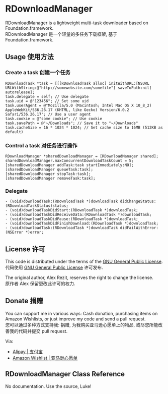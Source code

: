 # RDownloadManager

RDownloadManager is a lightweight multi-task downloader based on Foundation.framework.  
RDownloadManager 是一个轻量的多任务下载框架, 基于 Foundation.framework.

## Usage 使用方法

### Create a task 创建一个任务
```
RDownloadTask *task = [[[RDownloadTask alloc] initWithURL:[NSURL URLWithString:@"http://somewebsite.com/somefile"] saveToPath:nil] autorelease];
task.delegate = self; // Use delegate
task.uid = @"123456"; // Set some uid
task.userAgent = @"Mozilla/5.0 (Macintosh; Intel Mac OS X 10_8_2) AppleWebKit/536.26.17 (KHTML, like Gecko) Version/6.0.2 Safari/536.26.17"; // Use a user agent
task.cookie = @"some cookie"; // Use cookie
task.savePath = @"~/Downloads"; // Save it to "~/Downloads"
task.cacheSize = 16 * 1024 * 1024; // Set cache size to 16MB (512KB as default)
```

### Control a task 对任务进行操作
```
RDownloadManager *sharedDownloadManager = [RDownloadManager shared];
sharedDownloadManager.maxConcurrentDownloadTaskCount = 5;
[sharedDownloadManager addTask:task startImmediately:NO];
[sharedDownloadManager queueTask:task];
[sharedDownloadManager stopTask:task];
[sharedDownloadManager removeTask:task];
```

### Delegate
```
- (void)downloadTask:(RDownloadTask *)downloadTask didChangeStatus:(RDownloadTaskStatus)status;
- (void)downloadTaskDidStart:(RDownloadTask *)downloadTask;
- (void)downloadTaskDidReceiveData:(RDownloadTask *)downloadTask;
- (void)downloadTaskDidPause:(RDownloadTask *)downloadTask;
- (void)downloadTaskDidFinishDownload:(RDownloadTask *)downloadTask;
- (void)downloadTask:(RDownloadTask *)downloadTask didFailWithError:(NSError *)error;
```

## License 许可

This code is distributed under the terms of the [GNU General Public License](http://www.gnu.org/licenses/gpl.html).  
代码使用 [GNU General Public License](http://www.gnu.org/licenses/gpl.html) 许可发布.

The original author, Alex Rezit, reserves the right to change the license.  
原作者 Alex 保留更改此许可的权力.

## Donate 捐赠

You can support me in various ways: Cash donation, purchasing items on Amazon Wishlists, or just improve my code and send a pull request.  
您可以通过多种方式支持我: 捐赠, 为我购买亚马逊心愿单上的物品, 或尽您所能改善我的代码并提交 pull request.

Via:
* [Alipay | 支付宝](https://me.alipay.com/alexrezit)
* [Amazon Wishlist | 亚马逊心愿单](http://www.amazon.cn/wishlist/P8YMPIX8QFTN/)

## RDownloadManager Class Reference

No documentation. Use the source, Luke!

